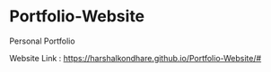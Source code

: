 # Portfolio-Website
Personal Portfolio

Website Link : https://harshalkondhare.github.io/Portfolio-Website/#
